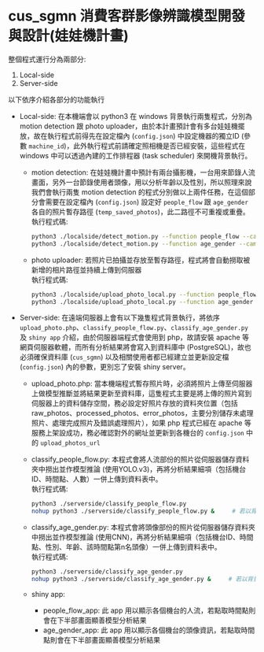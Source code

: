 # cus_sgmn 消費客群影像辨識模型開發與設計(娃娃機計畫)

整個程式運行分為兩部分:

1. Local-side
2. Server-side

以下依序介紹各部分的功能執行

- Local-side: 在本機端會以 python3 在 windows 背景執行兩隻程式，分別為 motion detection 跟 photo uploader，由於本計畫預計會有多台娃娃機擺放，故在執行程式前得先在設定檔內 (`config.json`) 中設定機器的獨立ID (參數 `machine_id`)，此外執行程式前請確定照相機是否已經安裝，這些程式在 windows 中可以透過內建的工作排程器 (task scheduler) 來開機背景執行。

  - motion detection: 在娃娃機計畫中預計有兩台攝影機，一台用來節錄人流畫面，另外一台節錄使用者頭像，用以分析年齡以及性別，所以照理來說我們會執行兩隻 motion detection 的程式分別做以上兩件任務，在這個部分會需要在設定檔內 (`config.json`) 設定好 `people_flow` 跟 `age_gender` 各自的照片暫存路徑 (`temp_saved_photos`)，此二路徑不可重複或重疊。<br/>
    執行程式碼:<br/>
    ```bash
    python3 ./localside/detect_motion.py --function people_flow --camera_id 0   # 執行人流紀錄程式 (以0號攝影機拍攝)
    python3 ./localside/detect_motion.py --function age_gender --camera_id 1    # 執行使用者頭像紀錄程式  (以1號攝影機拍攝)
    ```
      
  - photo uploader: 若照片已拍攝並存放至暫存路徑，程式將會自動撈取被新增的相片路徑並持續上傳到伺服器<br/>
    執行程式碼:<br/>
    ```bash
    python3 ./localside/upload_photo_local.py --function people_flow   # 執行人流照片上傳程式
    python3 ./localside/upload_photo_local.py --function age_gender    # 執行使用者頭像照片上傳程式
    ```
      
- Server-side: 在遠端伺服器上會有以下幾隻程式背景執行，將依序 `upload_photo.php`、`classify_people_flow.py`、`classify_age_gender.py` 及 `shiny app` 介紹，由於伺服器端程式會使用到 php，故請安裝 apache 等網頁伺服器軟體，而所有分析結果將會寫入到資料庫中 (PostgreSQL)，故也必須確保資料庫 (`cus_sgmn`) 以及相關使用者都已經建立並更新設定檔 (`config.json`) 內的參數，更別忘了安裝 shiny server。

  - upload_photo.php: 當本機端程式暫存照片時，必須將照片上傳至伺服器上做模型推斷並將結果更新至資料庫，這隻程式主要是將上傳的照片寫到伺服器上的資料儲存空間，務必設定好照片存放的資料夾位置（包括raw_photos、processed_photos、error_photos，主要分別儲存未處理照片、處理完成照片及錯誤處理照片），如果 php 程式已經在 apache 等服務上架設成功，務必確認對外的網址並更新到各機台的 `config.json` 中的 `upload_photos_url`
  - classify_people_flow.py: 本程式會將人流部份的照片從伺服器儲存資料夾中撈出並作模型推論 (使用YOLO.v3)，再將分析結果細項（包括機台ID、時間點、人數）一併上傳到資料表中。<br/>
    執行程式碼:<br/>
    ```bash
    python3 ./serverside/classify_people_flow.py
    nohup python3 ./serverside/classify_people_flow.py &     # 若以背景執行
    ```
      
  - classify_age_gender.py: 本程式會將頭像部份的照片從伺服器儲存資料夾中撈出並作模型推論 (使用CNN)，再將分析結果細項（包括機台ID、時間點、性別、年齡、該時間點第n名頭像）一併上傳到資料表中。<br/>
    執行程式碼:<br/>
    ```bash
    python3 ./serverside/classify_age_gender.py
    nohup python3 ./serverside/classify_age_gender.py &     # 若以背景執行
    ```
      
  - shiny app:<br/>
    - people_flow_app: 此 app 用以顯示各個機台的人流，若點取時間點則會在下半部畫面顯善模型分析結果<br/>
    - age_gender_app: 此 app 用以顯示各個機台的頭像資訊，若點取時間點則會在下半部畫面顯善模型分析結果